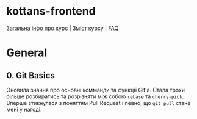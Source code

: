 # kottans-frontend
 [Загальна інфо про курс](https://github.com/kottans/frontend/blob/2022_UA/README.md) | [Зміст курсу](https://github.com/kottans/frontend/blob/2022_UA/contents.md) | [FAQ](https://github.com/kottans/frontend/blob/2022_UA/faq.md)
# General
## 0. Git Basics
Оновила знання про основні комманди та функції Git'а.
Стала трохи більше розбиратись та розрізняти між собою `rebase` та `cherry-pick`.
Вперше зтикнулася з поняттям Pull Request і певно, що `git pull` стане мені у нагоді.
